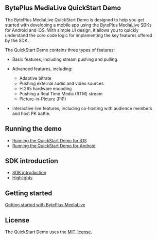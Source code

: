 ## BytePlus MediaLive QuickStart Demo

The BytePlus MediaLive QuickStart Demo is designed to help you get started with developing a mobile app using the BytePlus MediaLive SDKs for Android and iOS. With simple UI design, it allows you to quickly understand the core code logic for implementing the key features offered by the SDK.​

The QuickStart Demo contains three types of features:​

- Basic features, including stream pushing and pulling.​

- Advanced features, including:​
  - Adaptive bitrate​
  - Pushing external audio and video sources​
  - H.265 hardware encoding​
  - Pushing a Real Time Media (RTM) stream​
  - Picture-in-Picture (PiP)​

- Interactive live features, including co-hosting with audience members and host PK battle.

## Running the demo

- [Running the QuickStart Demo for iOS](./iOS/README.md)
- [Running the QuickStart Demo for Android](./Android/README.md)

## SDK introduction

- [SDK introduction](https://docs.byteplus.com/en/byteplus-media-live/docs/introduction)
- [Highlights](https://docs.byteplus.com/en/byteplus-media-live/docs/highlights)



## Getting started

[Getting started with BytePlus MediaLive](https://docs.byteplus.com/en/byteplus-media-live/docs/getting-started)




## License
The QuickStart Demo uses the [MIT license](LICENSE).
